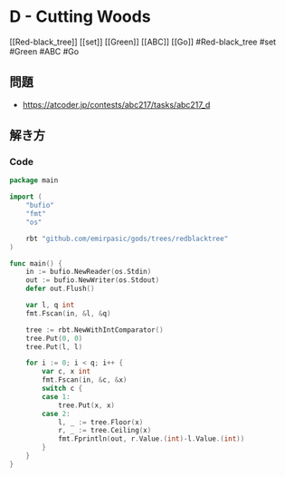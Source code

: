 # D - Cutting Woods
[[Red-black_tree]] [[set]] [[Green]] [[ABC]] [[Go]]
#Red-black_tree #set #Green #ABC #Go 

## 問題
- https://atcoder.jp/contests/abc217/tasks/abc217_d

## 解き方
### Code
```go
package main

import (
	"bufio"
	"fmt"
	"os"

	rbt "github.com/emirpasic/gods/trees/redblacktree"
)

func main() {
	in := bufio.NewReader(os.Stdin)
	out := bufio.NewWriter(os.Stdout)
	defer out.Flush()

	var l, q int
	fmt.Fscan(in, &l, &q)

	tree := rbt.NewWithIntComparator()
	tree.Put(0, 0)
	tree.Put(l, l)

	for i := 0; i < q; i++ {
		var c, x int
		fmt.Fscan(in, &c, &x)
		switch c {
		case 1:
			tree.Put(x, x)
		case 2:
			l, _ := tree.Floor(x)
			r, _ := tree.Ceiling(x)
			fmt.Fprintln(out, r.Value.(int)-l.Value.(int))
		}
	}
}
```